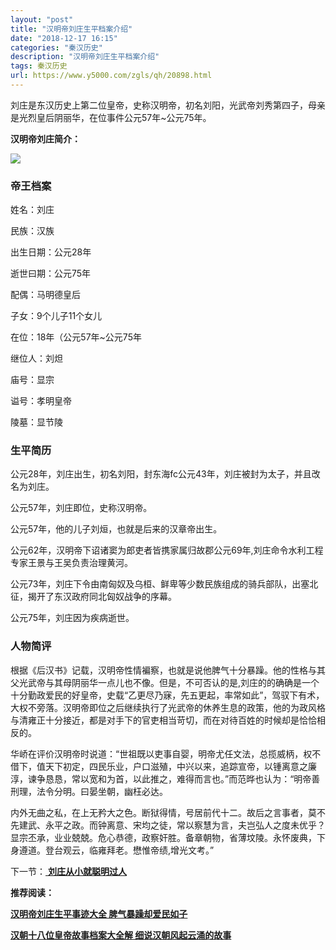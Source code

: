 ```yaml
---
layout: "post"
title: "汉明帝刘庄生平档案介绍"
date: "2018-12-17 16:15"
categories: "秦汉历史"
description: "汉明帝刘庄生平档案介绍"
tags: 秦汉历史
url: https://www.y5000.com/zgls/qh/20898.html
---
```






刘庄是东汉历史上第二位皇帝，史称汉明帝，初名刘阳，光武帝刘秀第四子，母亲是光烈皇后阴丽华，在位事件公元57年~公元75年。

**汉明帝刘庄简介：**

![](https://img.y5000.com/uploads/allimg/170503/8-1F503150530305.jpg)

###  帝王档案

姓名：刘庄

民族：汉族

出生日期：公元28年

逝世曰期：公元75年

配偶：马明德皇后

子女：9个儿子11个女儿

在位：18年（公元57年~公元75年

继位人：刘炟

庙号：显宗

谥号：孝明皇帝

陵墓：显节陵

###  生平简历

公元28年，刘庄出生，初名刘阳，封东海fc公元43年，刘庄被封为太子，并且改名为刘庄。

公元57年，刘庄即位，史称汉明帝。

公元57年，他的儿子刘烜，也就是后来的汉章帝出生。

公元62年，汉明帝下诏诸窦为郎吏者皆携家属归故郡公元69年,刘庄命令水利工程专家王景与王吴负责治理黄河。

公元73年，刘庄下令由南匈奴及乌桓、鲜卑等少数民族组成的骑兵部队，出塞北征，揭开了东汉政府同北匈奴战争的序幕。

公元75年，刘庄因为疾病逝世。

###  人物简评

根据《后汉书》记载，汉明帝性情褊察，也就是说他脾气十分暴躁。他的性格与其父光武帝与其母阴丽华一点儿也不像。但是，不可否认的是,刘庄的的确确是一个十分勤政爱民的好皇帝，史载“乙更尽乃寐，先五更起，率常如此”，驾驭下有术，大权不旁落。汉明帝即位之后继续执行了光武帝的休养生息的政策，他的为政风格与清雍正十分接近，都是对手下的官吏相当苛切，而在对待百姓的时候却是恰恰相反的。

华峤在评价汉明帝时说道：“世祖既以吏事自婴，明帝尤任文法，总揽威柄，权不借下，值天下初定，四民乐业，户口滋殖，中兴以来，追踪宣帝，以锺离意之廉淳，谏争恳恳，常以宽和为首，以此推之，难得而言也。”而范晔也认为：“明帝善刑理，法令分明。曰晏坐朝，幽枉必达。

内外无曲之私，在上无矜大之色。断狱得情，号居前代十二。故后之言事者，莫不先建武、永平之政。而钟离意、宋均之徒，常以察慧为言，夫岂弘人之度未优乎？显宗丕承，业业兢兢。危心恭德，政察奸胜。备章朝物，省薄坟陵。永怀废典，下身遵道。登台观云，临雍拜老。懋惟帝绩,增光文考。”

下一节：[ **刘庄从小就聪明过人**](https://www.y5000.com/zgls/qh/20899.html)

**推荐阅读：**

[**汉明帝刘庄生平事迹大全 脾气暴躁却爱民如子**](https://www.y5000.com/zgls/qh/20903.html)

[**汉朝十八位皇帝故事档案大全解 细说汉朝风起云涌的故事**](https://www.y5000.com/zgls/qh/21041.html)
